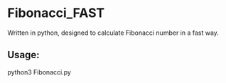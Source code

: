 # Fibonacci_FAST
Written in python, designed to calculate Fibonacci number in a fast way.

## Usage:
python3 Fibonacci.py
